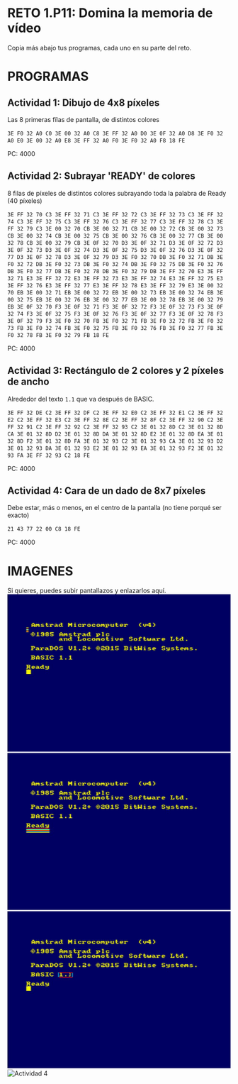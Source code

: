 # RETO 1.P11: Domina la memoria de vídeo
Copia más abajo tus programas, cada uno en su parte del reto.

# PROGRAMAS

## Actividad 1: Dibujo de 4x8 píxeles
Las 8 primeras fílas de pantalla, de distintos colores
```
3E F0 32 A0 C0 3E 00 32 A0 C8 3E FF 32 A0 D0 3E 0F 32 A0 D8 3E F0 32 A0 E0 3E 00 32 A0 E8 3E FF 32 A0 F0 3E F0 32 A0 F8 18 FE
```
PC: 4000

## Actividad 2: Subrayar 'READY' de colores
8 filas de píxeles de distintos colores subrayando toda la palabra de Ready (40 píxeles)
```
3E FF 32 70 C3 3E FF 32 71 C3 3E FF 32 72 C3 3E FF 32 73 C3 3E FF 32 74 C3 3E FF 32 75 C3 3E FF 32 76 C3 3E FF 32 77 C3 3E FF 32 78 C3 3E FF 32 79 C3 3E 00 32 70 CB 3E 00 32 71 CB 3E 00 32 72 CB 3E 00 32 73 CB 3E 00 32 74 CB 3E 00 32 75 CB 3E 00 32 76 CB 3E 00 32 77 CB 3E 00 32 78 CB 3E 00 32 79 CB 3E 0F 32 70 D3 3E 0F 32 71 D3 3E 0F 32 72 D3 3E 0F 32 73 D3 3E 0F 32 74 D3 3E 0F 32 75 D3 3E 0F 32 76 D3 3E 0F 32 77 D3 3E 0F 32 78 D3 3E 0F 32 79 D3 3E F0 32 70 DB 3E F0 32 71 DB 3E F0 32 72 DB 3E F0 32 73 DB 3E F0 32 74 DB 3E F0 32 75 DB 3E F0 32 76 DB 3E F0 32 77 DB 3E F0 32 78 DB 3E F0 32 79 DB 3E FF 32 70 E3 3E FF 32 71 E3 3E FF 32 72 E3 3E FF 32 73 E3 3E FF 32 74 E3 3E FF 32 75 E3 3E FF 32 76 E3 3E FF 32 77 E3 3E FF 32 78 E3 3E FF 32 79 E3 3E 00 32 70 EB 3E 00 32 71 EB 3E 00 32 72 EB 3E 00 32 73 EB 3E 00 32 74 EB 3E 00 32 75 EB 3E 00 32 76 EB 3E 00 32 77 EB 3E 00 32 78 EB 3E 00 32 79 EB 3E 0F 32 70 F3 3E 0F 32 71 F3 3E 0F 32 72 F3 3E 0F 32 73 F3 3E 0F 32 74 F3 3E 0F 32 75 F3 3E 0F 32 76 F3 3E 0F 32 77 F3 3E 0F 32 78 F3 3E 0F 32 79 F3 3E F0 32 70 FB 3E F0 32 71 FB 3E F0 32 72 FB 3E F0 32 73 FB 3E F0 32 74 FB 3E F0 32 75 FB 3E F0 32 76 FB 3E F0 32 77 FB 3E F0 32 78 FB 3E F0 32 79 FB 18 FE
```
PC: 4000

## Actividad 3: Rectángulo de 2 colores y 2 píxeles de ancho
Alrededor del texto `1.1` que va después de BASIC.
```
3E FF 32 DE C2 3E FF 32 DF C2 3E FF 32 E0 C2 3E FF 32 E1 C2 3E FF 32 E2 C2 3E FF 32 E3 C2 3E FF 32 8E C2 3E FF 32 8F C2 3E FF 32 90 C2 3E FF 32 91 C2 3E FF 32 92 C2 3E FF 32 93 C2 3E 01 32 8D C2 3E 01 32 8D CA 3E 01 32 8D D2 3E 01 32 8D DA 3E 01 32 8D E2 3E 01 32 8D EA 3E 01 32 8D F2 3E 01 32 8D FA 3E 01 32 93 C2 3E 01 32 93 CA 3E 01 32 93 D2 3E 01 32 93 DA 3E 01 32 93 E2 3E 01 32 93 EA 3E 01 32 93 F2 3E 01 32 93 FA 3E FF 32 93 C2 18 FE
```
PC: 4000

## Actividad 4: Cara de un dado de 8x7 píxeles
Debe estar, más o menos, en el centro de la pantalla (no tiene porqué ser exacto)
```
21 43 77 22 00 C8 18 FE
```
PC: 4000

# IMAGENES
Si quieres, puedes subir pantallazos y enlazarlos aquí.
![Actividad 1](/RETO111.jpg)
![Actividad 2](/RETO112.jpg)
![Actividad 3](/RETOX.jpg)
![Actividad 4](/tuimagen4.png)

